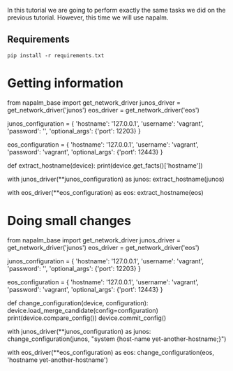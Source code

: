 In this tutorial we are going to perform exactly the same tasks we did on the previous tutorial. However, this time we will use napalm.

Requirements
------------

    pip install -r requirements.txt

Getting information
===================

from napalm_base import get_network_driver
junos_driver =  get_network_driver('junos')
eos_driver =  get_network_driver('eos')

junos_configuration = {
    'hostname': '127.0.0.1',
    'username': 'vagrant',
    'password': '', 
    'optional_args': {'port': 12203}
}

eos_configuration = {
    'hostname': '127.0.0.1',
    'username': 'vagrant',
    'password': 'vagrant', 
    'optional_args': {'port': 12443}
}

def extract_hostname(device):
    print(device.get_facts()['hostname'])
    

with junos_driver(**junos_configuration) as junos:
    extract_hostname(junos)


with eos_driver(**eos_configuration) as eos:
    extract_hostname(eos)




Doing small changes
===================

from napalm_base import get_network_driver
junos_driver =  get_network_driver('junos')
eos_driver =  get_network_driver('eos')

junos_configuration = {
    'hostname': '127.0.0.1',
    'username': 'vagrant',
    'password': '', 
    'optional_args': {'port': 12203}
}

eos_configuration = {
    'hostname': '127.0.0.1',
    'username': 'vagrant',
    'password': 'vagrant', 
    'optional_args': {'port': 12443}
}

def change_configuration(device, configuration):
    device.load_merge_candidate(config=configuration)
    print(device.compare_config())
    device.commit_config()


with junos_driver(**junos_configuration) as junos:
    change_configuration(junos, "system {host-name yet-another-hostname;}")


with eos_driver(**eos_configuration) as eos:
    change_configuration(eos, 'hostname yet-another-hostname')
